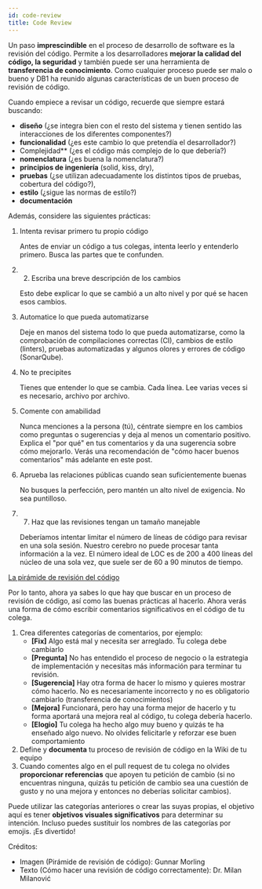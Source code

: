 ```yaml
---
id: code-review
title: Code Review
---
```


Un paso **imprescindible** en el proceso de desarrollo de software es la revisión del código. Permite a los desarrolladores **mejorar la calidad del código, la seguridad** y también puede ser una herramienta de **transferencia de conocimiento**. Como cualquier proceso puede ser malo o bueno y DB1 ha reunido algunas características de un buen proceso de revisión de código.

Cuando empiece a revisar un código, recuerde que siempre estará buscando:
- **diseño** (¿se integra bien con el resto del sistema y tienen sentido las interacciones de los diferentes componentes?)
- **funcionalidad** (¿es este cambio lo que pretendía el desarrollador?)
- Complejidad** (¿es el código más complejo de lo que debería?)
- **nomenclatura** (¿es buena la nomenclatura?)
- **principios de ingeniería** (solid, kiss, dry), 
- **pruebas** (¿se utilizan adecuadamente los distintos tipos de pruebas, cobertura del código?), 
- **estilo** (¿sigue las normas de estilo?)
- **documentación**

Además, considere las siguientes prácticas:

1. Intenta revisar primero tu propio código

    Antes de enviar un código a tus colegas, intenta leerlo y entenderlo primero. Busca las partes que te confunden.

2. 2. Escriba una breve descripción de los cambios

    Esto debe explicar lo que se cambió a un alto nivel y por qué se hacen esos cambios.

3. Automatice lo que pueda automatizarse

    Deje en manos del sistema todo lo que pueda automatizarse, como la comprobación de compilaciones correctas (CI), cambios de estilo (linters), pruebas automatizadas y algunos olores y errores de código (SonarQube).

4. No te precipites

    Tienes que entender lo que se cambia. Cada línea. Lee varias veces si es necesario, archivo por archivo.

5. Comente con amabilidad

    Nunca menciones a la persona (tú), céntrate siempre en los cambios como preguntas o sugerencias y deja al menos un comentario positivo. Explica el "por qué" en tus comentarios y da una sugerencia sobre cómo mejorarlo. Verás una recomendación de "cómo hacer buenos comentarios" más adelante en este post.

6. Aprueba las relaciones públicas cuando sean suficientemente buenas

    No busques la perfección, pero mantén un alto nivel de exigencia. No sea puntilloso.

7. 7. Haz que las revisiones tengan un tamaño manejable

    Deberíamos intentar limitar el número de líneas de código para revisar en una sola sesión. Nuestro cerebro no puede procesar tanta información a la vez. El número ideal de LOC es de 200 a 400 líneas del núcleo de una sola vez, que suele ser de 60 a 90 minutos de tiempo.

[La pirámide de revisión del código](/img/docs/best-practices/the-code-review-pyramid.jpeg)

Por lo tanto, ahora ya sabes lo que hay que buscar en un proceso de revisión de código, así como las buenas prácticas al hacerlo. Ahora verás una forma de cómo escribir comentarios significativos en el código de tu colega.

1. Crea diferentes categorías de comentarios, por ejemplo:
    - **[Fix]** Algo está mal y necesita ser arreglado. Tu colega debe cambiarlo
    - **[Pregunta]** No has entendido el proceso de negocio o la estrategia de implementación y necesitas más información para terminar tu revisión.
    - **[Sugerencia]** Hay otra forma de hacer lo mismo y quieres mostrar cómo hacerlo. No es necesariamente incorrecto y no es obligatorio cambiarlo (transferencia de conocimientos)
    - **[Mejora]** Funcionará, pero hay una forma mejor de hacerlo y tu forma aportará una mejora real al código, tu colega debería hacerlo.
    - **[Elogio]** Tu colega ha hecho algo muy bueno y quizás te ha enseñado algo nuevo. No olvides felicitarle y reforzar ese buen comportamiento
2. Define y **documenta** tu proceso de revisión de código en la Wiki de tu equipo
3. Cuando comentes algo en el pull request de tu colega no olvides **proporcionar referencias** que apoyen tu petición de cambio (si no encuentras ninguna, quizás tu petición de cambio sea una cuestión de gusto y no una mejora y entonces no deberías solicitar cambios).

Puede utilizar las categorías anteriores o crear las suyas propias, el objetivo aquí es tener **objetivos visuales significativos** para determinar su intención. Incluso puedes sustituir los nombres de las categorías por emojis. ¡Es divertido!

Créditos:
- Imagen (Pirámide de revisión de código): Gunnar Morling
- Texto (Cómo hacer una revisión de código correctamente): Dr. Milan Milanović
